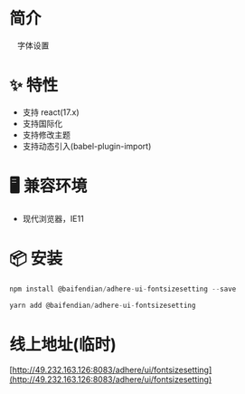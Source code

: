 # 简介
&ensp;&ensp;字体设置

# ✨ 特性
- 支持 react(17.x)
- 支持国际化
- 支持修改主题
- 支持动态引入(babel-plugin-import)

# 🖥 兼容环境
- 现代浏览器，IE11

# 📦 安装
```javascript
npm install @baifendian/adhere-ui-fontsizesetting --save
``` 

```javascript
yarn add @baifendian/adhere-ui-fontsizesetting
```

# 线上地址(临时)
[http://49.232.163.126:8083/adhere/ui/fontsizesetting](http://49.232.163.126:8083/adhere/ui/fontsizesetting)

